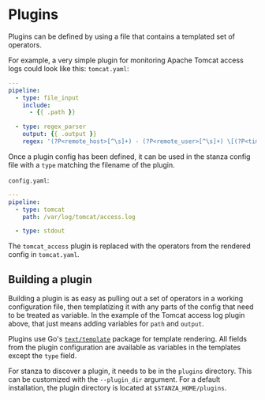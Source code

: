 # Plugins

Plugins can be defined by using a file that contains a templated set of operators.

For example, a very simple plugin for monitoring Apache Tomcat access logs could look like this:
`tomcat.yaml`:
```yaml
---
pipeline:
  - type: file_input
    include:
      - {{ .path }}

  - type: regex_parser
    output: {{ .output }}
    regex: '(?P<remote_host>[^\s]+) - (?P<remote_user>[^\s]+) \[(?P<timestamp>[^\]]+)\] "(?P<http_method>[A-Z]+) (?P<path>[^\s]+)[^"]+" (?P<http_status>\d+) (?P<bytes_sent>[^\s]+)'
```

Once a plugin config has been defined, it can be used in the stanza config file with a `type` matching the filename of the plugin.

`config.yaml`:
```yaml
---
pipeline:
  - type: tomcat
    path: /var/log/tomcat/access.log

  - type: stdout
```

The `tomcat_access` plugin is replaced with the operators from the rendered config in `tomcat.yaml`.

## Building a plugin

Building a plugin is as easy as pulling out a set of operators in a working configuration file, then templatizing it with
any parts of the config that need to be treated as variable. In the example of the Tomcat access log plugin above, that just means
adding variables for `path` and `output`.

Plugins use Go's [`text/template`](https://golang.org/pkg/text/template/) package for template rendering. All fields from
the plugin configuration are available as variables in the templates except the `type` field.

For stanza to discover a plugin, it needs to be in the `plugins` directory. This can be customized with the
`--plugin_dir` argument. For a default installation, the plugin directory is located at `$STANZA_HOME/plugins`.
